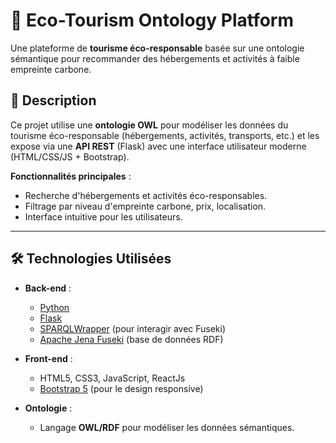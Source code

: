 # 🌿 Eco-Tourism Ontology Platform

Une plateforme de **tourisme éco-responsable** basée sur une ontologie sémantique pour recommander des hébergements et activités à faible empreinte carbone.


## 📌 Description
Ce projet utilise une **ontologie OWL** pour modéliser les données du tourisme éco-responsable (hébergements, activités, transports, etc.) et les expose via une **API REST** (Flask) avec une interface utilisateur moderne (HTML/CSS/JS + Bootstrap).

**Fonctionnalités principales** :
- Recherche d'hébergements et activités éco-responsables.
- Filtrage par niveau d'empreinte carbone, prix, localisation.
- Interface intuitive pour les utilisateurs.

---

## 🛠 Technologies Utilisées
- **Back-end** :
  - [Python](https://www.python.org/)
  - [Flask](https://flask.palletsprojects.com/)
  - [SPARQLWrapper](https://pypi.org/project/SPARQLWrapper/) (pour interagir avec Fuseki)
  - [Apache Jena Fuseki](https://jena.apache.org/documentation/fuseki2/) (base de données RDF)

- **Front-end** :
  - HTML5, CSS3, JavaScript, ReactJs
  - [Bootstrap 5](https://getbootstrap.com/) (pour le design responsive)

- **Ontologie** :
  - Langage **OWL/RDF** pour modéliser les données sémantiques.
